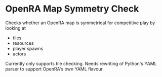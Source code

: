 # OpenRA Map Symmetry Check
Checks whether an OpenRA map is symmetrical for competitive play by looking at
- tiles
- resources
- player spawns
- actors

Currently only supports tile checking. Needs rewriting of Python's YAML parser to support OpenRA's own YAML flavour.
